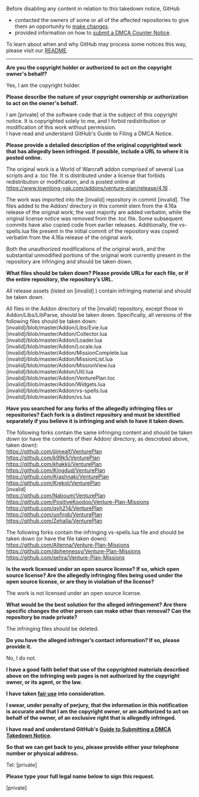Before disabling any content in relation to this takedown notice, GitHub
- contacted the owners of some or all of the affected repositories to give them an opportunity to [make changes](https://docs.github.com/en/github/site-policy/dmca-takedown-policy#a-how-does-this-actually-work).
- provided information on how to [submit a DMCA Counter Notice](https://docs.github.com/en/articles/guide-to-submitting-a-dmca-counter-notice).

To learn about when and why GitHub may process some notices this way, please visit our [README](https://github.com/github/dmca/blob/master/README.md).

---

**Are you the copyright holder or authorized to act on the copyright owner's behalf?**

Yes, I am the copyright holder.

**Please describe the nature of your copyright ownership or authorization to act on the owner's behalf.**

I am [private] of the software code that is the subject of this copyright notice. It is copyrighted solely to me, and I forbid redistribution or modification of this work without permission.  
I have read and understand GitHub's Guide to Filing a DMCA Notice.

**Please provide a detailed description of the original copyrighted work that has allegedly been infringed. If possible, include a URL to where it is posted online.**

The original work is a World of Warcraft addon comprised of several Lua scripts and a .toc file. It is distributed under a license that forbids redistribution or modification, and is posted online at https://www.townlong-yak.com/addons/venture-plan/release/4.16 .

The work was imported into the [invalid] repository in commit [invalid]. The files added to the Addon/ directory in this commit stem from the 4.16a release of the original work; the vast majority are added verbatim, while the original license notice was removed from the .toc file. Some subsequent commits have also copied code from earlier releases. Additionally, the vs-spells.lua file present in the initial commit of the repository was copied verbatim from the 4.16a release of the original work.

Both the unauthorized modifications of the original work, and the substantial unmodified portions of the original work currently present in the repository are infringing and should be taken down.

**What files should be taken down? Please provide URLs for each file, or if the entire repository, the repository’s URL.**

All release assets (listed on [invalid] ) contain infringing material and should be taken down.

All files in the Addon directory of the [invalid] repository, except those in Addon/Libs/LibParse, should be taken down. Specifically, all versions of the following files should be taken down:  
[invalid]/blob/master/Addon/Libs/Evie.lua  
[invalid]/blob/master/Addon/Collector.lua  
[invalid]/blob/master/Addon/Loader.lua  
[invalid]/blob/master/Addon/Locale.lua  
[invalid]/blob/master/Addon/MissionComplete.lua  
[invalid]/blob/master/Addon/MissionList.lua  
[invalid]/blob/master/Addon/MissionView.lua  
[invalid]/blob/master/Addon/Util.lua  
[invalid]/blob/master/Addon/VenturePlan.toc  
[invalid]/blob/master/Addon/Widgets.lua  
[invalid]/blob/master/Addon/vs-spells.lua  
[invalid]/blob/master/Addon/vs.lua

**Have you searched for any forks of the allegedly infringing files or repositories? Each fork is a distinct repository and must be identified separately if you believe it is infringing and wish to have it taken down.**

The following forks contain the same infringing content and should be taken down (or have the contents of their Addon/ directory, as descrobed above, taken down):  
https://github.com/jjimealf/VenturePlan  
https://github.com/k99k5/VenturePlan  
https://github.com/khakkii/VenturePlan  
https://github.com/Kingdud/VenturePlan  
https://github.com/Krashnaki/VenturePlan  
https://github.com/Krekot/VenturePlan  
[invalid]  
https://github.com/Naboum/VenturePlan  
https://github.com/PositiveKoodoo/Venture-Plan-Missions  
https://github.com/qyh214/VenturePlan  
https://github.com/uofirob/VenturePlan  
https://github.com/Zehalla/VenturePlan

The following forks contain the infringing vs-spells.lua file and should be taken down (or have the file taken down):  
https://github.com/Altenna/Venture-Plan-Missions  
https://github.com/dphennessy/Venture-Plan-Missions  
https://github.com/sehra/Venture-Plan-Missions

**Is the work licensed under an open source license? If so, which open source license? Are the allegedly infringing files being used under the open source license, or are they in violation of the license?**

The work is not licensed under an open source license.

**What would be the best solution for the alleged infringement? Are there specific changes the other person can make other than removal? Can the repository be made private?**

The infringing files should be deleted.

**Do you have the alleged infringer’s contact information? If so, please provide it.**

No, I do not.

**I have a good faith belief that use of the copyrighted materials described above on the infringing web pages is not authorized by the copyright owner, or its agent, or the law.**

**I have taken <a href="https://www.lumendatabase.org/topics/22">fair use</a> into consideration.**

**I swear, under penalty of perjury, that the information in this notification is accurate and that I am the copyright owner, or am authorized to act on behalf of the owner, of an exclusive right that is allegedly infringed.**

**I have read and understand GitHub's <a href="https://docs.github.com/articles/guide-to-submitting-a-dmca-takedown-notice/">Guide to Submitting a DMCA Takedown Notice</a>.**

**So that we can get back to you, please provide either your telephone number or physical address.**

Tel: [private]

**Please type your full legal name below to sign this request.**

[private]
